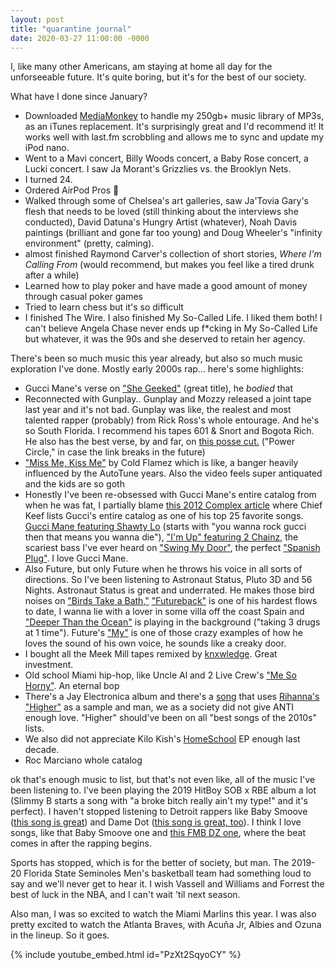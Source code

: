 ```yaml
---
layout: post
title: "quarantine journal"
date: 2020-03-27 11:00:00 -0000
---
```


I, like many other Americans, am staying at home all day for the unforseeable future. It's quite boring, but it's for the best of our society.

What have I done since January?

- Downloaded <a target="_blank" href="https://www.mediamonkey.com/">MediaMonkey</a> to handle my 250gb+ music library of MP3s, as an iTunes replacement. It's surprisingly great and I'd recommend it! It works well with last.fm scrobbling and allows me to sync and update my iPod nano.
- Went to a Mavi concert, Billy Woods concert, a Baby Rose concert, a Lucki concert. I saw Ja Morant's Grizzlies vs. the Brooklyn Nets.
- I turned 24.
- Ordered AirPod Pros 🥴
- Walked through some of Chelsea's art galleries, saw Ja'Tovia Gary's flesh that needs to be loved (still thinking about the interviews she conducted), David Datuna's Hungry Artist (whatever), Noah Davis paintings (brilliant and gone far too young) and Doug Wheeler's "infinity environment" (pretty, calming).
- almost finished Raymond Carver's collection of short stories, _Where I'm Calling From_ (would recommend, but makes you feel like a tired drunk after a while)
- Learned how to play poker and have made a good amount of money through casual poker games
- Tried to learn chess but it's so difficult
- I finished The Wire. I also finished My So-Called Life. I liked them both! I can't believe Angela Chase never ends up f*cking in My So-Called Life but whatever, it was the 90s and she deserved to retain her agency.

There's been so much music this year already, but also so much music exploration I've done. Mostly early 2000s rap... here's some highlights:

- Gucci Mane's verse on <a target="_blank" href="https://www.youtube.com/watch?v=CInbH6051EY">"She Geeked"</a> (great title), he _bodied_ that
- Reconnected with Gunplay.. Gunplay and Mozzy released a joint tape last year and it's not bad. Gunplay was like, the realest and most talented rapper (probably) from Rick Ross's whole entourage. And he's so South Florida. I recommend his tapes 601 & Snort and Bogota Rich. He also has the best verse, by and far, on <a target="_blank" href="https://www.youtube.com/watch?v=Xt7M6RfGPso">this posse cut.</a> ("Power Circle," in case the link breaks in the future)
- <a target="_blank" href="https://www.youtube.com/watch?v=71yuGLbdYOw">"Miss Me, Kiss Me"</a> by Cold Flamez which is like, a banger heavily influenced by the AutoTune years. Also the video feels super antiquated and the kids are so goth
- Honestly I've been re-obsessed with Gucci Mane's entire catalog from when he was fat, I partially blame <a target="_blank" href="https://www.complex.com/music/2012/12/chief-keefs-25-favorite-songs/gucci-mane">this 2012 Complex article</a> where Chief Keef lists Gucci's entire catalog as one of his top 25 favorite songs. <a target="_blank" href="https://www.youtube.com/watch?v=H2_tTXQTzOs">Gucci Mane featuring Shawty Lo</a> (starts with "you wanna rock gucci then that means you wanna die"), <a target="_blank" href="https://www.youtube.com/watch?v=OtkOv-mmOzA">"I'm Up" featuring 2 Chainz</a>, the scariest bass I've ever heard on <a target="_blank" href="https://www.youtube.com/watch?v=nz7zqah5784">"Swing My Door"</a>, the perfect <a target="_blank" href="https://www.youtube.com/watch?v=lEbksZVYcQ0">"Spanish Plug"</a>. I love Gucci Mane.
- Also Future, but only Future when he throws his voice in all sorts of directions. So I've been listening to Astronaut Status, Pluto 3D and 56 Nights. Astronaut Status is great and underrated. He makes those bird noises on <a target="_blank" href="youtube.com/watch?v=Yc7-ZylRHfU">"Birds Take a Bath,"</a> <a target="_blank" href="https://www.youtube.com/watch?v=4F5-s43W6P8">"Futureback"</a> is one of his hardest flows to date, I wanna lie with a lover in some villa off the coast Spain and <a target="_blank" href="https://www.youtube.com/watch?v=0yr0XeEAkww">"Deeper Than the Ocean"</a> is playing in the background ("taking 3 drugs at 1 time"). Future's <a target="_blank" href="https://www.youtube.com/watch?v=BP1Zg1kkyrE">"My"</a> is one of those crazy examples of how he loves the sound of his own voice, he sounds like a creaky door.
- I bought all the Meek Mill tapes remixed by <a target="_blank" href="https://knxwledge.bandcamp.com/">knxwledge</a>. Great investment.
- Old school Miami hip-hop, like Uncle Al and 2 Live Crew's <a target="_blank" href="https://www.youtube.com/watch?v=bmSH7PZduYw">"Me So Horny"</a>. An eternal bop
- There's a Jay Electronica album and there's a <a target="_blank" href="https://www.youtube.com/watch?v=gP25S17ck-8">song</a> that uses <a target="_blank" href="https://www.youtube.com/watch?v=C-U1XD-sRac">Rihanna's "Higher"</a> as a sample and man, we as a society did not give ANTI enough love. "Higher" should've been on all "best songs of the 2010s" lists.
- We also did not appreciate Kilo Kish's <a target="_blank" href="https://soundcloud.com/kilo-kish/sets/kilo-kish-homeschool-ep-1">HomeSchool</a> EP enough last decade.
- Roc Marciano whole catalog

ok that's enough music to list, but that's not even like, all of the music I've been listening to. I've been playing the 2019 HitBoy SOB x RBE album a lot (Slimmy B starts a song with "a broke bitch really ain't my type!" and it's perfect). I haven't stopped listening to Detroit rappers like Baby Smoove (<a target="_blank" href="https://www.youtube.com/watch?v=GRXDIN2YQfA">this song is great</a>) and Dame Dot (<a target="_blank" href="https://www.youtube.com/watch?v=Hl5q6UvGDrY">this song is great, too</a>). I think I love songs, like that Baby Smoove one and <a target="_blank" href="https://www.youtube.com/watch?v=LMmZOZUAjpk">this FMB DZ one</a>, where the beat comes in after the rapping begins.

Sports has stopped, which is for the better of society, but man. The 2019-20 Florida State Seminoles Men's basketball team had something loud to say and we'll never get to hear it. I wish Vassell and Williams and Forrest the best of luck in the NBA, and I can't wait 'til next season.

Also man, I was so excited to watch the Miami Marlins this year. I was also pretty excited to watch the Atlanta Braves, with Acuña Jr, Albies and Ozuna in the lineup. So it goes.

{% include youtube_embed.html id="PzXt2SqyoCY" %}